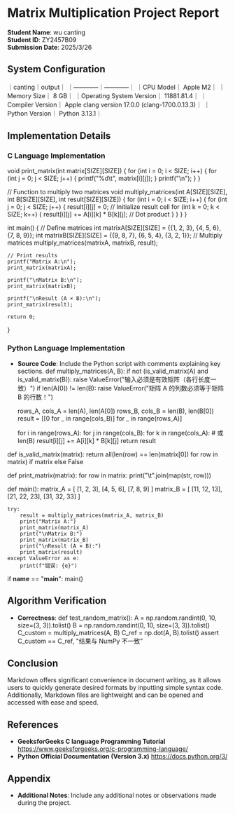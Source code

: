 # Matrix Multiplication Project Report

**Student Name**: wu canting  
**Student ID**: ZY2457B09  
**Submission Date**: 2025/3/26


## System Configuration

｜canting｜output｜
｜————｜————｜
｜CPU Model｜ Apple M2｜
｜Memory Size｜ 8 GB｜
｜Operating System Version｜ 11881.81.4｜
｜Compiler Version｜ Apple clang version 17.0.0 (clang-1700.0.13.3)｜
｜Python Version｜ Python 3.13.1｜

## Implementation Details

### C Language Implementation
void print_matrix(int matrix[SIZE][SIZE]) {
    for (int i = 0; i < SIZE; i++) {
        for (int j = 0; j < SIZE; j++) {
            printf("%d\t", matrix[i][j]);
        }
        printf("\n");
    }
}

// Function to multiply two matrices
void multiply_matrices(int A[SIZE][SIZE], int B[SIZE][SIZE], int result[SIZE][SIZE]) {
    for (int i = 0; i < SIZE; i++) {
        for (int j = 0; j < SIZE; j++) {
            result[i][j] = 0;  // Initialize result cell
            for (int k = 0; k < SIZE; k++) {
                result[i][j] += A[i][k] * B[k][j];  // Dot product
            }
        }
    }
}

int main() {
    // Define matrices
    int matrixA[SIZE][SIZE] = {{1, 2, 3}, {4, 5, 6}, {7, 8, 9}};
    int matrixB[SIZE][SIZE] = {{9, 8, 7}, {6, 5, 4}, {3, 2, 1}};
    // Multiply matrices
    multiply_matrices(matrixA, matrixB, result);

    // Print results
    printf("Matrix A:\n");
    print_matrix(matrixA);

    printf("\nMatrix B:\n");
    print_matrix(matrixB);

    printf("\nResult (A × B):\n");
    print_matrix(result);

    return 0;
}

### Python Language Implementation
-  **Source Code**: Include the Python script with comments explaining key sections. 
def multiply_matrices(A, B):
    if not (is_valid_matrix(A) and is_valid_matrix(B)):
        raise ValueError("输入必须是有效矩阵（各行长度一致）")
    if len(A[0]) != len(B):
        raise ValueError("矩阵 A 的列数必须等于矩阵 B 的行数！")

    rows_A, cols_A = len(A), len(A[0])
    rows_B, cols_B = len(B), len(B[0])
    result = [[0 for _ in range(cols_B)] for _ in range(rows_A)]

    for i in range(rows_A):
        for j in range(cols_B):
            for k in range(cols_A):  # 或 len(B)
                result[i][j] += A[i][k] * B[k][j]
    return result

def is_valid_matrix(matrix):
    return all(len(row) == len(matrix[0]) for row in matrix) if matrix else False

def print_matrix(matrix):
    for row in matrix:
        print("\t".join(map(str, row)))

def main():
    matrix_A = [
        [1, 2, 3],
        [4, 5, 6],
        [7, 8, 9]
    ]
    matrix_B = [
        [11, 12, 13],
        [21, 22, 23],
        [31, 32, 33]
    ]

    try:
        result = multiply_matrices(matrix_A, matrix_B)
        print("Matrix A:")
        print_matrix(matrix_A)
        print("\nMatrix B:")
        print_matrix(matrix_B)
        print("\nResult (A × B):")
        print_matrix(result)
    except ValueError as e:
        print(f"错误: {e}")

if __name__ == "__main__":
    main()


## Algorithm Verification
-  **Correctness**: 
def test_random_matrix():
    A = np.random.randint(0, 10, size=(3, 3)).tolist()
    B = np.random.randint(0, 10, size=(3, 3)).tolist()
    C_custom = multiply_matrices(A, B)
    C_ref = np.dot(A, B).tolist()
    assert C_custom == C_ref, "结果与 NumPy 不一致"

## Conclusion
Markdown offers significant convenience in document writing, as it allows users to quickly generate desired formats by inputting simple syntax code. Additionally, Markdown files are lightweight and can be opened and accessed with ease and speed.

## References
- **GeeksforGeeks C language Programming Tutorial**  https://www.geeksforgeeks.org/c-programming-language/
- **Python Official Documentation (Version 3.x)**   https://docs.python.org/3/
## Appendix
-  **Additional Notes**: Include any additional notes or observations made during the project.
